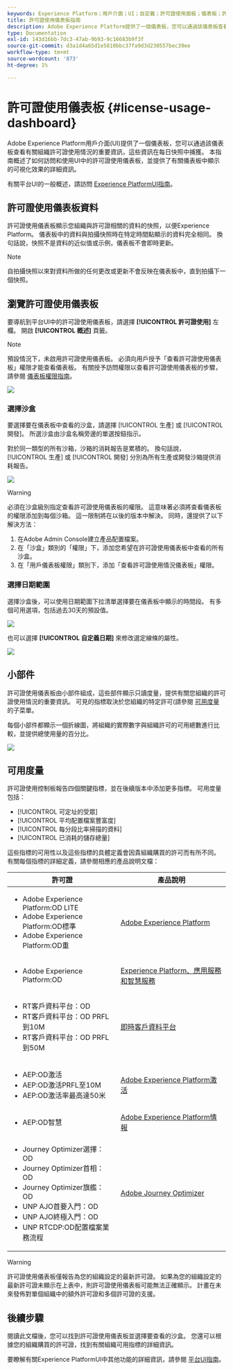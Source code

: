 ```yaml
---
keywords: Experience Platform；用戶介面；UI；自定義；許可證使用面板；儀表板；許可證使用；權利；消耗
title: 許可證使用儀表板指南
description: Adobe Experience Platform提供了一個儀表板，您可以通過該儀表板查看有關組織許可證使用情況的重要資訊。
type: Documentation
exl-id: 143d16bb-7dc3-47ab-9b93-9c16683b9f3f
source-git-commit: d3a1d4a65d1e5810bbc37fa9d3d230557bec39ee
workflow-type: tm+mt
source-wordcount: '873'
ht-degree: 1%

---
```


# 許可證使用儀表板 {#license-usage-dashboard}

Adobe Experience Platform用戶介面(UI)提供了一個儀表板，您可以通過該儀表板查看有關組織許可證使用情況的重要資訊，這些資訊在每日快照中捕獲。 本指南概述了如何訪問和使用UI中的許可證使用儀表板，並提供了有關儀表板中顯示的可視化效果的詳細資訊。

有關平台UI的一般概述，請訪問 [Experience PlatformUI指南](../../landing/ui-guide.md)。

## 許可證使用儀表板資料

許可證使用儀表板顯示您組織與許可證相關的資料的快照，以便Experience Platform。 儀表板中的資料與拍攝快照時在特定時間點顯示的資料完全相同。 換句話說，快照不是資料的近似值或示例，儀表板不會即時更新。

>[!NOTE]
>
>自拍攝快照以來對資料所做的任何更改或更新不會反映在儀表板中，直到拍攝下一個快照。

## 瀏覽許可證使用儀表板

要導航到平台UI中的許可證使用儀表板，請選擇 **[!UICONTROL 許可證使用]** 左欄。 開啟 **[!UICONTROL 概述]** 頁籤。

>[!NOTE]
>
>預設情況下，未啟用許可證使用儀表板。 必須向用戶授予「查看許可證使用儀表板」權限才能查看儀表板。 有關授予訪問權限以查看許可證使用儀表板的步驟，請參閱 [儀表板權限指南](../permissions.md)。

![](../images/license-usage/dashboard-overview.png)

### 選擇沙盒

要選擇要在儀表板中查看的沙盒，請選擇 [!UICONTROL 生產] 或 [!UICONTROL 開發]。 所選沙盒由沙盒名稱旁邊的單選按鈕指示。

對於同一類型的所有沙箱，沙箱的消耗報告是累積的。 換句話說， [!UICONTROL 生產] 或 [!UICONTROL 開發] 分別為所有生產或開發沙箱提供消耗報告。

![](../images/license-usage/select-sandbox.png)

>[!WARNING]
>
>必須在沙盒級別指定查看許可證使用儀表板的權限。 這意味著必須將查看儀表板的權限添加到每個沙箱。 這一限制將在以後的版本中解決。 同時，還提供了以下解決方法：
>
>1. 在Adobe Admin Console建立產品配置檔案。
>2. 在「沙盒」類別的「權限」下，添加您希望在許可證使用儀表板中查看的所有沙盒。
>3. 在「用戶儀表板權限」類別下，添加「查看許可證使用情況儀表板」權限。


### 選擇日期範圍

選擇沙盒後，可以使用日期範圍下拉清單選擇要在儀表板中顯示的時間段。 有多個可用選項，包括過去30天的預設值。

![](../images/license-usage/select-date-range.png)

也可以選擇 **[!UICONTROL 自定義日期]** 來修改選定線條的屬性。

![](../images/license-usage/select-custom-date.png)

## 小部件

許可證使用儀表板由小部件組成，這些部件顯示只讀度量，提供有關您組織的許可證使用情況的重要資訊。 可見的指標取決於您組織的特定許可(請參閱 [可用度量](#available-metrics) 的子菜單。

每個小部件都顯示一個折線圖，將組織的實際數字與組織許可的可用總數進行比較，並提供總使用量的百分比。

![](../images/license-usage/widgets.png)

## 可用度量

許可證使用控制板報告四個關鍵指標，並在後續版本中添加更多指標。 可用度量包括：

* [!UICONTROL 可定址的受眾]
* [!UICONTROL 平均配置檔案豐富度]
* [!UICONTROL 每分段比率掃描的資料]
* [!UICONTROL 已消耗的儲存總量]

這些指標的可用性以及這些指標的具體定義會因貴組織購買的許可而有所不同。 有關每個指標的詳細定義，請參閱相應的產品說明文檔：

| 許可證 | 產品說明 |
|---|---|
| <ul><li>Adobe Experience Platform:OD LITE</li><li>Adobe Experience Platform:OD標準</li><li>Adobe Experience Platform:OD重</li></ul> | [Adobe Experience Platform](https://helpx.adobe.com/legal/product-descriptions/adobe-experience-platform.html) |
| <ul><li>Adobe Experience Platform:OD</li></ul> | [Experience Platform、應用服務和智慧服務](https://helpx.adobe.com/legal/product-descriptions/exp-platform-app-svcs.html) |
| <ul><li>RT客戶資料平台：OD</li><li>RT客戶資料平台：OD PRFL到10M</li><li>RT客戶資料平台：OD PRFL到50M</li></ul> | [即時客戶資料平台](https://helpx.adobe.com/legal/product-descriptions/real-time-customer-data-platform.html) |
| <ul><li>AEP:OD激活</li><li>AEP:OD激活PRFL至10M</li><li>AEP:OD激活率最高達50米</li></ul> | [Adobe Experience Platform激活](https://helpx.adobe.com/legal/product-descriptions/adobe-experience-platform0.html) |
| <ul><li>AEP:OD智慧</li></ul> | [Adobe Experience Platform情報](https://helpx.adobe.com/legal/product-descriptions/adobe-experience-platform-intelligence---product-description.html) |
| <ul><li>Journey Optimizer選擇：OD</li><li>Journey Optimizer首相：OD</li><li>Journey Optimizer旗艦：OD</li><li>UNP AJO首要入門：OD</li><li>UNP AJO終極入門：OD</li><li>UNP RTCDP:OD配置檔案業務流程</li></ul> | [Adobe Journey Optimizer](https://helpx.adobe.com/legal/product-descriptions/adobe-journey-optimizer.html) |

>[!WARNING]
>
>許可證使用儀表板僅報告為您的組織設定的最新許可證。 如果為您的組織設定的最新許可證未顯示在上表中，則許可證使用儀表板可能無法正確顯示。 計畫在未來發佈對單個組織中的額外許可證和多個許可證的支援。

## 後續步驟

閱讀此文檔後，您可以找到許可證使用儀表板並選擇要查看的沙盒。 您還可以根據您的組織購買的許可證，找到有關組織可用指標的詳細資訊。

要瞭解有關Experience PlatformUI中其他功能的詳細資訊，請參閱 [平台UI指南](../../landing/ui-guide.md)。

